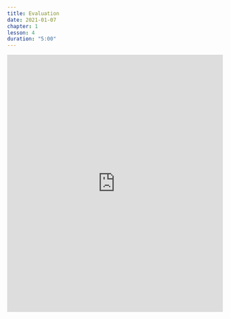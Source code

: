 ```yaml
---
title: Evaluation
date: 2021-01-07
chapter: 1
lesson: 4
duration: "5:00"
---
```




<iframe width="100%" height="600" src="https://docs.google.com/forms/d/e/1FAIpQLScDnI9N_aeSTPas5ta7hS9tBy0n5g7mLqT7jLvl9ixH2g-NmA/viewform?vc=0&c=0&w=1&flr=0" title="Google Form" frameborder="0" allow="accelerometer; autoplay; clipboard-write; encrypted-media; gyroscope; picture-in-picture" allowfullscreen></iframe>